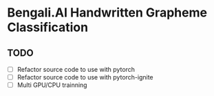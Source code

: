 <!-- # [Bengali.AI Handwritten Grapheme Classification](https://www.kaggle.com/c/bengaliai-cv19){:target="_blank"} -->
<h1><ahref="http://example.com/" target="_blank"> Bengali.AI Handwritten Grapheme Classification </a></h1>

## TODO
- [ ] Refactor source code to use with pytorch
- [ ] Refactor source code to use with pytorch-ignite
- [ ] Multi GPU/CPU trainning
